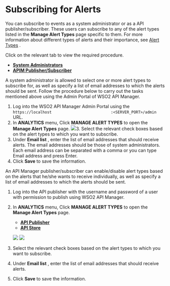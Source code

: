 # Subscribing for Alerts

You can subscribe to events as a system administrator or as a API publisher/subscriber. These users can subscribe to any of the alert types listed in the **Manage Alert Types** page specific to them. For more information about different types of alerts and their importance, see [Alert Types](https://docs.wso2.com/display/AM210/Alert+Types) .

Click on the relevant tab to view the required procedure.

-   [**System Administrators**](#cc14c67d0b9e4339a26ca9502e3a0eb8)
-   [**APIM Publisher/Subscriber**](#9d4127694f46471ea8806a74fcc1fdb8)

A system administrator is allowed to select one or more alert types to subscribe for, as well as specify a list of email addresses to which the alerts should be sent. Follow the procedure below to carry out the tasks mentioned above using the Admin Portal of WSO2 API Manager.

1.  Log into the WSO2 API Manager Admin Portal using the `https://localhost                          :<SERVER_PORT>/admin` URL.
2.  In **ANALYTICS** menu, Click **MANAGE ALERT TYPES** to open the **Manage Alert Types** page.
    ![]({{base_path}}/assets/attachments/103335151/103335153.png)3.  Select the relevant check boxes based on the alert types to which you want to subscribe.
4.  Under **Email list** , enter the list of email addresses that should receive alerts. The email addresses should be those of system administrators. Each email address can be separated with a comma or you can type Email address and press Enter.
5.  Click **Save** to save the information.

An API Manager publisher/subscriber can enable/disable alert types based on the alerts that he/she wants to receive individually, as well as specify a list of email addresses to which the alerts should be sent.

1.  Log into the API publisher with the username and password of a user with permission to publish using WSO2 API Manager.
2.  In **ANALYTICS** menu, Click **MANAGE ALERT TYPES** to open the **Manage Alert Types** page.

    -   [**API Publisher**](#26c7f8dcbbc7419281f947b41353e26e)
    -   [**API Store**](#485706a1c22843adacce209a3199a86e)

    ![]({{base_path}}/assets/attachments/103335151/103335154.png)
    ![]({{base_path}}/assets/attachments/103335151/103335152.png)
3.  Select the relevant check boxes based on the alert types to which you want to subscribe.
4.  Under **Email list** , enter the list of email addresses that should receive alerts.
5.  Click **Save** to save the information.


